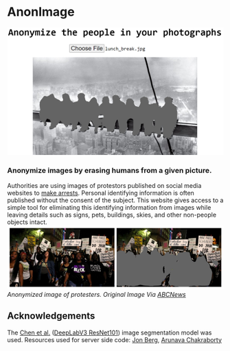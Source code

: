 # AnonImage
![Screen capture of the web interface](images/screen_capture.png)
### Anonymize images by erasing humans from a given picture.
Authorities are using images of protestors published on social media websites to [make arrests](https://www.vice.com/en_us/article/bv8j8w/a-tattoo-and-an-etsy-shirt-led-cops-to-arrest-woman-accused-of-burning-cop-cars).  Personal identifying information is often published without the consent of the subject.  This website gives access to a simple tool for eliminating this identifying information from images while leaving details such as signs, pets, buildings, skies, and other non-people objects intact.
![Anonymized image of protesters](images/example.png)
*Anonymized image of protesters. Original Image Via [ABCNews](https://s.abcnews.com/images/US/stephon-clark-protest-gty-jt-180331_hpMain_2_16x9t_608.jpg)*

## Acknowledgements
The [Chen et al.](https://arxiv.org/abs/1706.05587) ([DeepLabV3 ResNet101](https://pytorch.org/docs/stable/torchvision/models.html)) image segmentation model was used.
Resources used for server side code: [Jon Berg](https://fragments.turtlemeat.com/pythonwebserver.php), [Arunava Chakraborty](https://www.learnopencv.com/pytorch-for-beginners-semantic-segmentation-using-torchvision/)